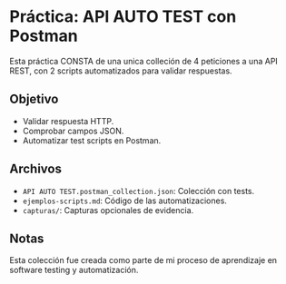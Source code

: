 # Práctica: API AUTO TEST con Postman

Esta práctica CONSTA de una unica colleción de 4 peticiones a una API REST, con 2 scripts automatizados para validar respuestas.

## Objetivo

- Validar respuesta HTTP.
- Comprobar campos JSON.
- Automatizar test scripts en Postman.

## Archivos

- `API AUTO TEST.postman_collection.json`: Colección con tests.
- `ejemplos-scripts.md`: Código de las automatizaciones.
- `capturas/`: Capturas opcionales de evidencia.

## Notas

Esta colección fue creada como parte de mi proceso de aprendizaje en software testing y automatización.

